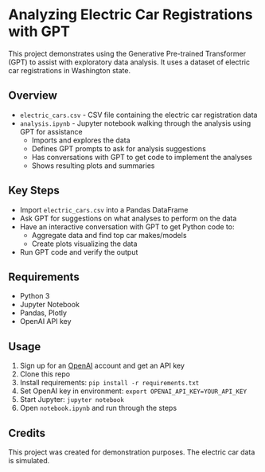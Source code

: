 # Analyzing Electric Car Registrations with GPT

This project demonstrates using the Generative Pre-trained Transformer (GPT) to assist with exploratory data analysis. It uses a dataset of electric car registrations in Washington state.

## Overview

- `electric_cars.csv` - CSV file containing the electric car registration data
- `analysis.ipynb` - Jupyter notebook walking through the analysis using GPT for assistance
    - Imports and explores the data
    - Defines GPT prompts to ask for analysis suggestions
    - Has conversations with GPT to get code to implement the analyses
    - Shows resulting plots and summaries

## Key Steps

- Import `electric_cars.csv` into a Pandas DataFrame
- Ask GPT for suggestions on what analyses to perform on the data
- Have an interactive conversation with GPT to get Python code to:
  - Aggregate data and find top car makes/models
  - Create plots visualizing the data
- Run GPT code and verify the output

## Requirements

- Python 3
- Jupyter Notebook
- Pandas, Plotly
- OpenAI API key

## Usage

1. Sign up for an [OpenAI](https://openai.com) account and get an API key
2. Clone this repo
3. Install requirements: `pip install -r requirements.txt` 
4. Set OpenAI key in environment: `export OPENAI_API_KEY=YOUR_API_KEY`
5. Start Jupyter: `jupyter notebook`
6. Open `notebook.ipynb` and run through the steps

## Credits

This project was created for demonstration purposes. The electric car data is simulated.
